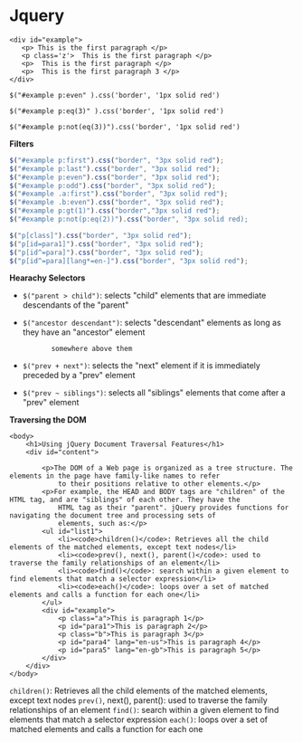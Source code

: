 # Jquery

```markup
<div id="example">
   <p> This is the first paragraph </p>
   <p class='z'>  This is the first paragraph </p>
   <p>  This is the first paragraph </p>
   <p>  This is the first paragraph 3 </p>
</div>
```

`$("#example p:even" ).css('border', '1px solid red')`

`$("#example p:eq(3)" ).css('border', '1px solid red')`

`$("#example p:not(eq(3))").css('border', '1px solid red')`

**Filters**

```javascript
$("#example p:first").css("border", "3px solid red");
$("#example p:last").css("border", "3px solid red");
$("#example p:even").css("border", "3px solid red");
$("#example p:odd").css("border", "3px solid red");
$("#example .a:first").css("border", "3px solid red");
$("#example .b:even").css("border", "3px solid red");
$("#example p:gt(1)").css("border","3px solid red");
$("#example p:not(p:eq(2))").css("border", "3px solid red);

$("p[class]").css("border", "3px solid red");
$("p[id=para1]").css("border", "3px solid red");
$("p[id^=para]").css("border", "3px solid red");
$("p[id^=para][lang*=en-]").css("border", "3px solid red");
```

**Hearachy Selectors**

* `$("parent > child")`: selects "child" elements that are immediate descendants of the "parent"
* `$("ancestor descendant")`: selects "descendant" elements as long as they have an "ancestor" element

  ```text
         somewhere above them
  ```

* `$("prev + next")`: selects the "next" element if it is immediately preceded by a "prev" element
* `$("prev ~ siblings")`: selects all "siblings" elements that come after a "prev" element

**Traversing the DOM**

```markup
<body>
    <h1>Using jQuery Document Traversal Features</h1>
    <div id="content">

        <p>The DOM of a Web page is organized as a tree structure. The elements in the page have family-like names to refer
            to their positions relative to other elements.</p>
        <p>For example, the HEAD and BODY tags are "children" of the HTML tag, and are "siblings" of each other. They have the
            HTML tag as their "parent". jQuery provides functions for navigating the document tree and processing sets of
            elements, such as:</p>
        <ul id="list1">
            <li><code>children()</code>: Retrieves all the child elements of the matched elements, except text nodes</li>
            <li><code>prev(), next(), parent()</code>: used to traverse the family relationships of an element</li>
            <li><code>find()</code>: search within a given element to find elements that match a selector expression</li>
            <li><code>each()</code>: loops over a set of matched elements and calls a function for each one</li>
        </ul>
        <div id="example">
            <p class="a">This is paragraph 1</p>
            <p id="para1">This is paragraph 2</p>
            <p class="b">This is paragraph 3</p>
            <p id="para4" lang="en-us">This is paragraph 4</p>
            <p id="para5" lang="en-gb">This is paragraph 5</p>
        </div>
    </div>
</body>
```

`children()`: Retrieves all the child elements of the matched elements, except text nodes `prev()`, next\(\), parent\(\): used to traverse the family relationships of an element `find()`: search within a given element to find elements that match a selector expression `each()`: loops over a set of matched elements and calls a function for each one

